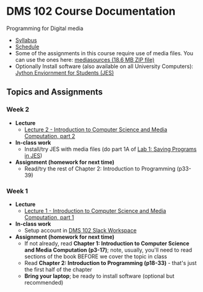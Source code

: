 # DMS 102 Course Documentation

Programming for Digital media

- [Syllabus](syllabus.md)
- [Schedule](schedule.md) 
- Some of the assignments in this course require use of media files.  You can use the ones here: [mediasources (18.6 MB ZIP file)](media/mediasources.zip)
- Optionally Install software (also available on all University Computers): [Jython Enviornment for Students (JES)](https://github.com/gatech-csl/jes/releases/tag/5.020)

## Topics and Assignments

### Week 2

- **Lecture**
  - [Lecture 2 - Introduction to Computer Science and Media Computation, part 2]()
- **In-class work**
  - Install/try JES with media files (do part 1A of [Lab 1: Saving Programs in JES](lab01-saving-programs-jes/instructions.md))
- **Assignment (homework for next time)**
  - Read/try the rest of Chapter 2: Introduction to Programming (p33-39)

### Week 1

- **Lecture**
  - [Lecture 1 - Introduction to Computer Science and Media Computation, part 1](01-introduction-computer-science/introduction-computer-science.pdf)
- **In-class work**
  - Setup account in [DMS 102 Slack Workspace](https://join.slack.com/t/dms-102/signup)
- **Assignment (homework for next time)**
  - If not already, read **Chapter 1: Introduction to Computer Science and Media Computation (p3-17)**; note, usually, you'll need to read sections of the book BEFORE we cover the topic in class
  - Read **Chapter 2: Introduction to Programming (p18-33)** - that's just the first half of the chapter
  - **Bring your laptop**; be ready to install software (optional but recommended)


